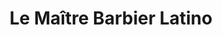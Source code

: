 ---
title: "Le Maître Barbier Latino"
url: /montreal/le-maitre-barbier-latino/
shop: hairdresser
---